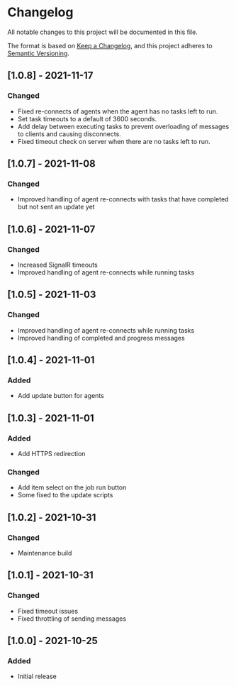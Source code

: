# Changelog
All notable changes to this project will be documented in this file.

The format is based on [Keep a Changelog](https://keepachangelog.com/en/1.0.0/),
and this project adheres to [Semantic Versioning](https://semver.org/spec/v2.0.0.html).

## [1.0.8] - 2021-11-17
### Changed
- Fixed re-connects of agents when the agent has no tasks left to run.
- Set task timeouts to a default of 3600 seconds.
- Add delay between executing tasks to prevent overloading of messages to clients and causing disconnects.
- Fixed timeout check on server when there are no tasks left to run.

## [1.0.7] - 2021-11-08
### Changed
- Improved handling of agent re-connects with tasks that have completed but not sent an update yet

## [1.0.6] - 2021-11-07
### Changed
- Increased SignalR timeouts
- Improved handling of agent re-connects while running tasks

## [1.0.5] - 2021-11-03
### Changed
- Improved handling of agent re-connects while running tasks
- Improved handling of completed and progress messages

## [1.0.4] - 2021-11-01
### Added
- Add update button for agents

## [1.0.3] - 2021-11-01
### Added
- Add HTTPS redirection

### Changed
- Add item select on the job run button
- Some fixed to the update scripts

## [1.0.2] - 2021-10-31
### Changed
- Maintenance build

## [1.0.1] - 2021-10-31
### Changed
- Fixed timeout issues
- Fixed throttling of sending messages

## [1.0.0] - 2021-10-25
### Added
- Initial release
